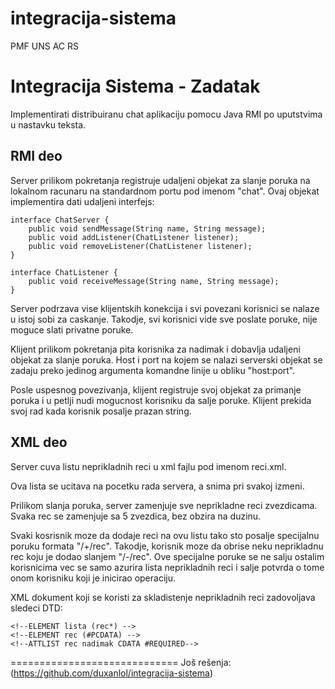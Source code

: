 # integracija-sistema
PMF UNS AC RS

Integracija Sistema - Zadatak
=============================

Implementirati distribuiranu chat aplikaciju pomocu Java RMI po uputstvima
u nastavku teksta.


RMI deo
-------

Server prilikom pokretanja registruje udaljeni objekat za slanje poruka na
lokalnom racunaru na standardnom portu pod imenom "chat". Ovaj objekat
implementira dati udaljeni interfejs:
```
interface ChatServer {
	public void sendMessage(String name, String message);
	public void addListener(ChatListener listener);
	public void removeListener(ChatListener listener);
}
```

```
interface ChatListener {
	public void receiveMessage(String name, String message);
}
```

Server podrzava vise klijentskih konekcija i svi povezani korisnici se nalaze u
istoj sobi za caskanje. Takodje, svi korisnici vide sve poslate poruke, nije
moguce slati privatne poruke.

Klijent prilikom pokretanja pita korisnika za nadimak i dobavlja udaljeni
objekat za slanje poruka. Host i port na kojem se nalazi serverski objekat se
zadaju preko jedinog argumenta komandne linije u obliku "host:port".

Posle uspesnog povezivanja, klijent registruje svoj objekat za primanje poruka
i u petlji nudi mogucnost korisniku da salje poruke. Klijent prekida svoj rad
kada korisnik posalje prazan string.

XML deo
-------

Server cuva listu neprikladnih reci u xml fajlu pod imenom reci.xml.

Ova lista se ucitava na pocetku rada servera, a snima pri svakoj izmeni.

Prilikom slanja poruka, server zamenjuje sve neprikladne reci zvezdicama. Svaka
rec se zamenjuje sa 5 zvezdica, bez obzira na duzinu.

Svaki kosrisnik moze da dodaje reci na ovu listu tako sto posalje specijalnu
poruku formata "/+/rec". Takodje, korisnik moze da obrise neku neprikladnu rec
koju je dodao slanjem "/-/rec". Ove specijalne poruke se ne salju ostalim
korisnicima vec se samo azurira lista neprikladnih reci i salje potvrda o tome
onom korisniku koji je inicirao operaciju.

XML dokument koji se koristi za skladistenje neprikladnih reci zadovoljava
sledeci DTD:
```
<!--ELEMENT lista (rec*) -->
<!--ELEMENT rec (#PCDATA) -->
<!--ATTLIST rec nadimak CDATA #REQUIRED-->
```
=============================
Još rešenja:
(https://github.com/duxanlol/integracija-sistema)

